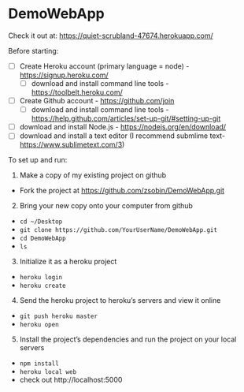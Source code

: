 # DemoWebApp

Check it out at: https://quiet-scrubland-47674.herokuapp.com/

Before starting:
- [ ] Create Heroku account (primary language = node) - https://signup.heroku.com/
  - [ ] download and install command line tools - https://toolbelt.heroku.com/
- [ ] Create Github account - https://github.com/join
  - [ ] download and install command line tools - https://help.github.com/articles/set-up-git/#setting-up-git
- [ ] download and install Node.js - https://nodejs.org/en/download/
- [ ] download and install a text editor (I recommend submlime text- https://www.sublimetext.com/3)

To set up and run:

1. Make a copy of my existing project on github
  - Fork the project at https://github.com/zsobin/DemoWebApp.git

2. Bring your new copy onto your computer from github 
  - `cd ~/Desktop`
  - `git clone https://github.com/YourUserName/DemoWebApp.git`
  - `cd DemoWebApp`
  - `ls`

3. Initialize it as a heroku project
  - `heroku login`
  - `heroku create`

4. Send the heroku project to heroku’s servers and view it online
  - `git push heroku master`
  - `heroku open`

5. Install the project’s dependencies and run the project on your local servers
  - `npm install`
  - `heroku local web`
  - check out http://localhost:5000
